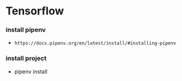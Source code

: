 # Tensorflow

### install pipenv

- `https://docs.pipenv.org/en/latest/install/#installing-pipenv`

### install project

- pipenv install